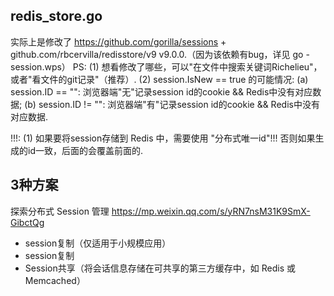 ## redis_store.go
实际上是修改了 https://github.com/gorilla/sessions + github.com/rbcervilla/redisstore/v9 v9.0.0.（因为该依赖有bug，详见 go - session.wps）
PS:
(1) 想看修改了哪些，可以"在文件中搜索关键词Richelieu"，或者"看文件的git记录"（推荐）.
(2) session.IsNew == true 的可能情况: (a) session.ID == "": 浏览器端"无"记录session id的cookie && Redis中没有对应数据;
                                    (b) session.ID != "": 浏览器端"有"记录session id的cookie && Redis中没有对应数据.

!!!:
(1) 如果要将session存储到 Redis 中，需要使用 "分布式唯一id"!!! 否则如果生成的id一致，后面的会覆盖前面的.

## 3种方案
探索分布式 Session 管理
    https://mp.weixin.qq.com/s/yRN7nsM31K9SmX-GibctQg
* session复制（仅适用于小规模应用）
* session复制
* Session共享（将会话信息存储在可共享的第三方缓存中，如 Redis 或 Memcached）
